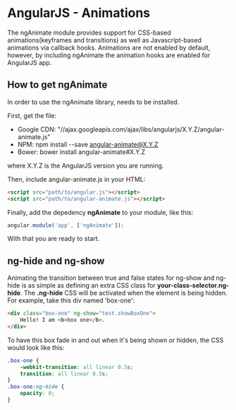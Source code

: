 # AngularJS - Animations
The ngAnimate module provides support for CSS-based animations(keyframes and transitions) as well as Javascript-based animations via callback hooks. Animations are not enabled by default, however, by including ngAnimate the animation hooks are enabled for AngularJS app.

## How to get ngAnimate
In order to use the ngAnimate library, needs to be installed.

First, get the file:

* Google CDN: "//ajax.googleapis.com/ajax/libs/angularjs/X.Y.Z/angular-animate.js"
* NPM: npm install --save angular-animate@X.Y.Z
* Bower: bower install angular-animate#X.Y.Z

where X.Y.Z is the AngularJS version you are running.

Then, include angular-animate.js in your HTML:
```html
<script src="path/to/angular.js"></script>
<script src="path/to/angular-animate.js"></script>
```
Finally, add the depedency **ngAnimate** to your module, like this:
```javascript
angular.module('app', ['ngAnimate']);
```
With that you are ready to start.

## ng-hide and ng-show
Animating the transition between true and false states for ng-show and ng-hide is as simple as defining an extra CSS class for **your-class-selector.ng-hide**. The **.ng-hide** CSS will be activated when the element is being hidden. For example, take this div named 'box-one':
```html
<div class="box-one" ng-show="test.showBoxOne">
    Hello! I am <b>box one</b>.
</div>
```
To have this box fade in and out when it's being shown or hidden, the CSS would look like this:

```css
.box-one {
    -webkit-transition: all linear 0.5s;
    transition: all linear 0.5s;
}
.box-one:ng-hide {
    opacity: 0;
}
```

